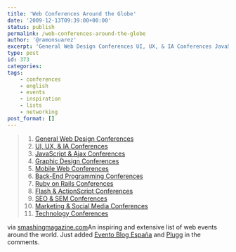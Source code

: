 ```yaml
---
title: 'Web Conferences Around the Globe'
date: '2009-12-13T09:39:00+00:00'
status: publish
permalink: /web-conferences-around-the-globe
author: '@ramonsuarez'
excerpt: 'General Web Design Conferences UI, UX, & IA Conferences JavaScript & Ajax Conferences Graphic Design Conferences Mobile Web Conferences Back-End Programming Conferences Ruby on Rails Conferences Flash & ActionScript Conferences SEO & SEM Conferenc...'
type: post
id: 373
categories:
tags:
    - conferences
    - english
    - events
    - inspiration
    - lists
    - networking
post_format: []
---
```

> 1. [General Web Design Conferences](http://www.smashingmagazine.com/2009/10/21/web-conferences-roundup-events-from-around-the-globe/#general)
> 2. [UI, UX, & IA Conferences](http://www.smashingmagazine.com/2009/10/21/web-conferences-roundup-events-from-around-the-globe/#ui)
> 3. [JavaScript & Ajax Conferences](http://www.smashingmagazine.com/2009/10/21/web-conferences-roundup-events-from-around-the-globe/#js)
> 4. [Graphic Design Conferences](http://www.smashingmagazine.com/2009/10/21/web-conferences-roundup-events-from-around-the-globe/#graphic)
> 5. [Mobile Web Conferences](http://www.smashingmagazine.com/2009/10/21/web-conferences-roundup-events-from-around-the-globe/#mobile)
> 6. [Back-End Programming Conferences](http://www.smashingmagazine.com/2009/10/21/web-conferences-roundup-events-from-around-the-globe/#backend)
> 7. [Ruby on Rails Conferences](http://www.smashingmagazine.com/2009/10/21/web-conferences-roundup-events-from-around-the-globe/#ruby)
> 8. [Flash & ActionScript Conferences](http://www.smashingmagazine.com/2009/10/21/web-conferences-roundup-events-from-around-the-globe/#flash)
> 9. [SEO & SEM Conferences](http://www.smashingmagazine.com/2009/10/21/web-conferences-roundup-events-from-around-the-globe/#seo)
> 10. [Marketing & Social Media Conferences](http://www.smashingmagazine.com/2009/10/21/web-conferences-roundup-events-from-around-the-globe/#marketing)
> 11. [Technology Conferences](http://www.smashingmagazine.com/2009/10/21/web-conferences-roundup-events-from-around-the-globe/#tech)

via [smashingmagazine.com](http://www.smashingmagazine.com/2009/10/21/web-conferences-roundup-events-from-around-the-globe/)An inspiring and extensive list of web events around the world. Just added [Evento Blog España](http://www.eventoblog.com) and [Plugg](http://plugg.eu/) in the comments.

